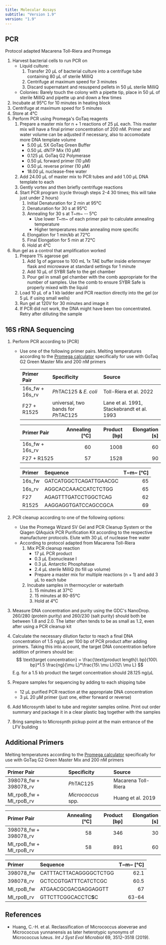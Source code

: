 ```yaml
---
title: Molecular Assays
subtitle: "Version 1.9"
version: "1.9"
---
```


## PCR

Protocol adapted Macarena Toll-Riera and Promega

1. Harvest bacterial cells to run PCR on
   - Liquid culture:
      1. Transfer 20 µL of bacterial culture into a centrifuge tube containing 80 µL of sterile MilliQ
      2. Centrifuge at maximum speed for 3 minutes
      3. Discard supernatant and resuspend pellets in 50 µL sterile MilliQ
   - Colonies: Barely touch the colony with a pipette tip, place in 50 µL of sterile MilliQ and pipette up and down a few times
2. Incubate at 95°C for 10 minutes in heating block
3. Centrifuge at maximum speed for 5 minutes
4. Store at 4°C
5. Perform PCR using Promega's GoTaq reagents
   1. Prepare a master mix for n + 1 reactions of 25 µL each. This master mix will have a final primer concentration of 200 nM. Primer and water volume can be adjusted if necessary, also to accomodate more DNA template volume
      - 5.00 µL 5X GoTaq Green Buffer
      - 0.50 µL dNTP Mix (10 µM)
      - 0.125 µL GoTaq G2 Polymerase
      - 0.50 µL forward primer (10 µM)
      - 0.50 µL reverse primer (10 µM)
      - 18.00 µL nuclease-free water
   2. Add 24.00 µL of master mix to PCR tubes and add 1.00 µL DNA template to each
   3. Gently vortex and then briefly centrifuge reactions
   4. Start PCR program (cycle through steps 2-4 30 times; this will take just under 2 hours)
      1. Initial Denaturation for 2 min at 95°C
      2. Denaturation for 30 s at 95°C
      3. Annealing for 30 s at T~m~ -- 5°C
         - Use lower T~m~ of each primer pair to calculate annealing temperature
         - Higher temperatures make annealing more specific
      4. Elongation for 1 min/kb at 72°C
      5. Final Elongation for 5 min at 72°C
      6. Hold at 4°C
6. Run gel as a control that amplification worked
   1. Prepare 1% agarose gel
      1. Add 1g of agarose to 100 mL 1x TAE buffer inside erlenmeyer flask and microwave at standard settings for 1 minute
      2. Add 10 µL of SYBR Safe to the gel chamber
      3. Pour gel in small gel chamber with the comb appropriate for the number of samples. Use the comb to ensure SYBR Safe is properly mixed with the liquid
   2. Load 10 µL of a 1 kb ladder and PCR reaction directly into the gel (or 5 µL if using small wells)
   3. Run gel at 120V for 30 minutes and image it
   4. If PCR did not work, the DNA might have been too concentrated. Retry after dilluting the sample

## 16S rRNA Sequencing

1. Perform PCR according to [PCR]
   - Use one of the following primer pairs. Melting temperatures according to the [Promega calculator](https://ch.promega.com/resources/tools/biomath/tm-calculator/) specifically for use with GoTaq G2 Green Master Mix and 200 nM primers

     | Primer Pair     | Specificity                         | Source                                     |
     | :- | :--- | :--- |
     | 16s_fw + 16s_rv | *Ph*TAC125 & *E. coli*              | Toll-Riera et al. 2022                     |
     | F27 + R1525     | universal, two bands for *Ph*TAC125 | Lane et al. 1991, Stackebrandt et al. 1993 |

     | Primer Pair     | Annealing \[°C\] | Product \[bp\] | Elongation \[s\] |
     | :-------------- | ---------------: | -------------: | ---------------: |
     | 16s_fw + 16s_rv |               60 |           1008 |               60 |
     | F27 + R1525     |               57 |           1528 |               90 |

     | Primer | Sequence               | T~m~ \[°C\] |
     | :----- | :--------------------- | ----------: |
     | 16s_fw | GATCATGGCTCAGATTGAACGC |          65 |
     | 16s_rv | AGGCACCAAACCATCTCTGG   |          65 |
     | F27    | AGAGTTTGATCCTGGCTCAG   |          62 |
     | R1525  | AAGGAGGTGATCCAGCCGCA   |          69 |

2. PCR cleanup according to one of the following options:
   - Use the Promega Wizard SV Gel and PCR Cleanup System or the Qiagen QIAquick PCR Purification Kit according to the respective manufacturer protocols. Elute with 30 µL of nuclease free water
   - According to protocol adapted from Macarena Toll-Riera
     1. Mix PCR cleanup reaction
        - 17 µL PCR product
        - 0.3 µL Exonuclease I
        - 0.3 µL Antarctic Phosphatase
        - 2.4 µL sterile MilliQ (to fill up volume)
        - Prepare a master mix for multiple reactions (n + 1) and add 3 µL to each tube
     2. Incubate samples in thermocycler or waterbath
        1. 15 minutes at 37°C
        2. 15 minutes at 80-85°C
        3. Hold at 4°C
3. Measure DNA concentration and purity using the GDC's NanoDrop. 260/280 (protein purity) and 260/230 (salt purity) should both be between 1.8 and 2.0. The latter often tends to be as small as 1.2, even after using a PCR cleanup kit
4. Calculate the necessary dilution factor to reach a final DNA concentration of 1.5 ng/µL per 100 bp of PCR product after adding primers. Taking this into account, the target DNA concentration before addition of primers should be:
   $$ \text{target concentration} = \frac{\text{product length}\ bp}{100\ bp}*1.5 \frac{ng}{\mu L}*\frac{15\ \mu L}{12\ \mu L} $$
   E.g. for a 1.5 kb product the target concentration should 28.125 ng/µL
5. Prepare samples for sequencing by adding to each shipping tube
   - 12 µL purified PCR reaction at the appropriate DNA concentration
   - 3 µL 20 µM primer (just one, either forward or reverse)
6. Add Microsynth label to tube and register samples online. Print out order summary and package it in a clear plastic bag together with the samples
7. Bring samples to Microsynth pickup point at the main entrance of the LFV building

## Additional Primers

Melting temperatures according to the [Promega calculator](https://ch.promega.com/resources/tools/biomath/tm-calculator/) specifically for use with GoTaq G2 Green Master Mix and 200 nM primers

| Primer Pair             | Specificity        | Source              |
| :---------------------- | :----------------- | :------------------ |
| 398078_fw + 398078_rv   | *Ph*TAC125         | Macarena Toll-Riera |
| Ml_rpoB_fw + Ml_rpoB_rv | *Micrococcus* spp. | Huang et al. 2019   |

| Primer Pair             | Annealing \[°C\] | Product \[bp\] | Elongation \[s\] |
| :---------------------- | ---------------: | -------------: | ---------------: |
| 398078_fw + 398078_rv   |               58 |            346 |               30 |
| Ml_rpoB_fw + Ml_rpoB_rv |               58 |            891 |               60 |

| Primer     | Sequence               | T~m~ \[°C\] |
| :--------- | :--------------------- | ----------: |
| 398078_fw  | CATTTACTTACAGGGGCTCTGG |        62.1 |
| 398078_rv  | GCTCCGTGATTTCATCTCGC   |        60.5 |
| Ml_rpoB_fw | ATGAACGCGACGAGGAGGTT   |          67 |
| Ml_rpoB_rv | GTTCTTCGGCACCTC**S**C  |       63-64 |

## References

- Huang, C.-H. et al. Reclassification of Micrococcus aloeverae and Micrococcus yunnanensis as later heterotypic synonyms of Micrococcus luteus. *Int J Syst Evol Microbiol* 69, 3512–3518 (2019).
